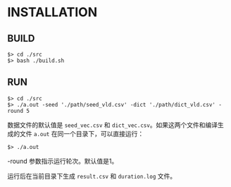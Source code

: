 # INSTALLATION

## BUILD

```
$> cd ./src
$> bash ./build.sh
```

## RUN

```
$> cd ./src
$> ./a.out -seed './path/seed_vld.csv' -dict './path/dict_vld.csv' -round 5
```

数据文件的默认值是 `seed_vec.csv` 和 `dict_vec.csv`。如果这两个文件和编译生成的文件 `a.out` 在同一个目录下，可以直接运行：

```
$> ./a.out
```
-round 参数指示运行轮次。默认值是1。

运行后在当前目录下生成 `result.csv` 和 `duration.log` 文件。
